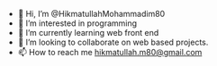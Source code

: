 - 👋 Hi, I’m @HikmatullahMohammadim80
- 👀 I’m interested in programming
- 🌱 I’m currently learning web front end
- 💞️ I’m looking to collaborate on web based projects.
- 📫 How to reach me hikmatullah.m80@gmail.com

<!---
HikmatullahMohammadim80/HikmatullahMohammadim80 is a ✨ special ✨ repository because its `README.md` (this file) appears on your GitHub profile.
You can click the Preview link to take a look at your changes.
--->
